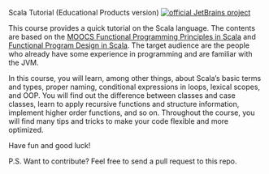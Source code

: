  Scala Tutorial (Educational Products version) [![official JetBrains project](http://jb.gg/badges/official.svg)](https://confluence.jetbrains.com/display/ALL/JetBrains+on+GitHub)

<p>This course provides a quick tutorial on the Scala language. The contents are
  based on the <a href="https://www.coursera.org/learn/progfun1">MOOCS Functional Programming
  Principles in Scala</a> and <a href="https://www.coursera.org/learn/progfun2">Functional
  Program Design in Scala</a>. The target audience are the people who already have some experience
  in programming and are familiar with the JVM.</p>


  <p>In this course, you will learn, among other things, about Scala’s basic terms and types,
  proper naming, conditional expressions in loops, lexical scopes, and OOP. You will find out the
  difference between classes and case classes, learn to apply recursive functions and structure
  information, implement higher order functions, and so on. Throughout the course, you will find
  many tips and tricks to make your code flexible and more optimized.</p>

  <p>Have fun and good luck!</p>

  <p>P.S. Want to contribute? Feel free to send a pull request to this repo.</p>
